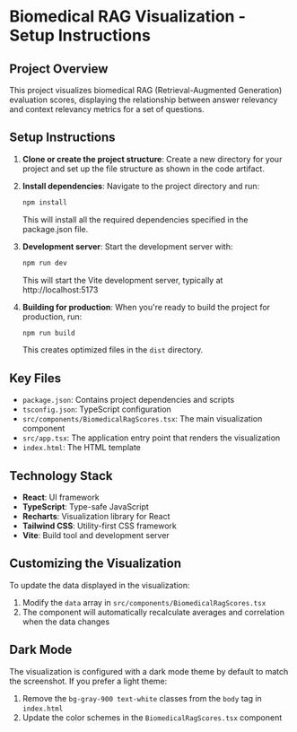# Biomedical RAG Visualization - Setup Instructions

## Project Overview

This project visualizes biomedical RAG (Retrieval-Augmented Generation) evaluation scores, displaying the relationship between answer relevancy and context relevancy metrics for a set of questions.

## Setup Instructions

1. **Clone or create the project structure**:
   Create a new directory for your project and set up the file structure as shown in the code artifact.

2. **Install dependencies**:
   Navigate to the project directory and run:
   ```bash
   npm install
   ```

   This will install all the required dependencies specified in the package.json file.

3. **Development server**:
   Start the development server with:
   ```bash
   npm run dev
   ```

   This will start the Vite development server, typically at http://localhost:5173

4. **Building for production**:
   When you're ready to build the project for production, run:
   ```bash
   npm run build
   ```

   This creates optimized files in the `dist` directory.

## Key Files

- `package.json`: Contains project dependencies and scripts
- `tsconfig.json`: TypeScript configuration
- `src/components/BiomedicalRagScores.tsx`: The main visualization component
- `src/app.tsx`: The application entry point that renders the visualization
- `index.html`: The HTML template

## Technology Stack

- **React**: UI framework
- **TypeScript**: Type-safe JavaScript
- **Recharts**: Visualization library for React
- **Tailwind CSS**: Utility-first CSS framework
- **Vite**: Build tool and development server

## Customizing the Visualization

To update the data displayed in the visualization:

1. Modify the `data` array in `src/components/BiomedicalRagScores.tsx`
2. The component will automatically recalculate averages and correlation when the data changes

## Dark Mode

The visualization is configured with a dark mode theme by default to match the screenshot. If you prefer a light theme:

1. Remove the `bg-gray-900 text-white` classes from the `body` tag in `index.html`
2. Update the color schemes in the `BiomedicalRagScores.tsx` component